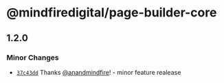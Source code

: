 # @mindfiredigital/page-builder-core

## 1.2.0

### Minor Changes

- [`37c43dd`](https://github.com/mindfiredigital/page-builder/commit/37c43ddb1d057347fcbeaf76a1697752d778688a) Thanks [@anandmindfire](https://github.com/anandmindfire)! - minor feature realease
